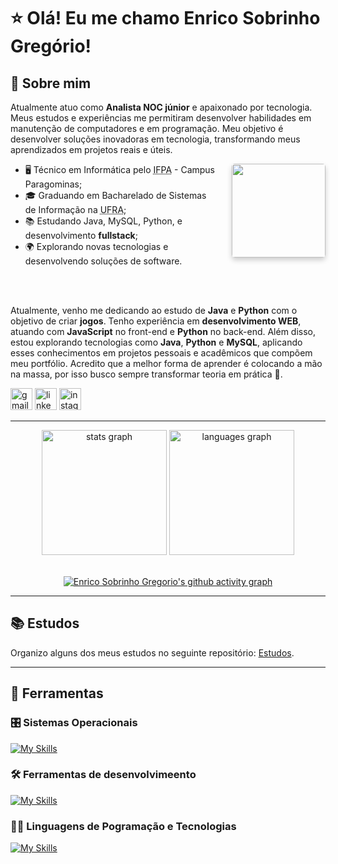 # ⭐️ Olá! Eu me chamo Enrico Sobrinho Gregório!

## 👦 Sobre mim

Atualmente atuo como **Analista NOC júnior** e apaixonado por tecnologia. Meus estudos e experiências me permitiram desenvolver habilidades em manutenção de computadores e em programação. Meu objetivo é desenvolver soluções inovadoras em tecnologia, transformando meus aprendizados em projetos reais e úteis.

<img src="https://sdmntprnortheu.oaiusercontent.com/files/00000000-6cd0-61f4-a916-7ca6b475ca4b/raw?se=2025-08-16T21%3A40%3A16Z&sp=r&sv=2024-08-04&sr=b&scid=19f6b079-e8af-59e3-b1b1-363ccdb72605&skoid=864daabb-d06a-46b3-a747-d35075313a83&sktid=a48cca56-e6da-484e-a814-9c849652bcb3&skt=2025-08-16T00%3A27%3A17Z&ske=2025-08-17T00%3A27%3A17Z&sks=b&skv=2024-08-04&sig=/xvQpGogVBj%2BzFjwWDIDCXWLfhdTwUdj9ENRnrfmF7g%3D" height="150" align="right" style="margin-bottom:10px;margin-left: 20px; border-radius: 5px; box-shadow: 0 4px 8px 0 rgba(0, 0, 0, 0.2)" />

- 🖥️ Técnico em Informática pelo <abbr title="Instituto Federal de Educação, Ciência e Tecnologia do Pará">IFPA</abbr> - Campus Paragominas;
- 🎓 Graduando em Bacharelado de Sistemas de Informação na <abbr title="Universidade Federal Rural da Amazônia">UFRA</abbr>;
- 📚 Estudando Java, MySQL, Python, e desenvolvimento **fullstack**;
- 🌍 Explorando novas tecnologias e desenvolvendo soluções de software.

<br>
<br>

Atualmente, venho me dedicando ao estudo de **Java** e **Python** com o objetivo de criar **jogos**. Tenho experiência em **desenvolvimento WEB**, atuando com **JavaScript** no front-end e **Python** no back-end. Além disso, estou explorando tecnologias como **Java**, **Python** e **MySQL**, aplicando esses conhecimentos em projetos pessoais e acadêmicos que compõem meu portfólio.
Acredito que a melhor forma de aprender é colocando a mão na massa, por isso busco sempre transformar teoria em prática 🚀.

<div align="left">
  <a href="mailto:enricogregorio5@gmail.com" target="_blank"><img src="https://img.shields.io/static/v1?message=Gmail&logo=gmail&label=&color=D14836&logoColor=white&labelColor=&style=for-the-badge" height="35" alt="gmail logo"  /></a>
  <a href="https://www.linkedin.com/in/esg/" target="_blank"><img src="https://img.shields.io/static/v1?message=LinkedIn&logo=linkedin&label=&color=0077B5&logoColor=white&labelColor=&style=for-the-badge" height="35" alt="linkedin logo"  /></a>
  <a href="https://www.instagram.com/enrico.zip/" target="_blank"><img src="https://img.shields.io/static/v1?message=Instagram&logo=instagram&label=&color=E4405F&logoColor=white&labelColor=&style=for-the-badge" height="35" alt="instagram logo"  /></a>
</div>

---

<div align="center">
  <img src="https://github-readme-stats.vercel.app/api?username=enricogregorio&hide_title=false&hide_rank=false&show_icons=true&include_all_commits=true&count_private=true&disable_animations=false&theme=monokai&locale=en&hide_border=false" height="200" alt="stats graph"  />
  <img src="https://github-readme-stats.vercel.app/api/top-langs?username=enricogregorio&locale=pt-BR&hide_title=false&layout=compact&card_width=320&langs_count=5&theme=monokai&hide_border=false" height="200" alt="languages graph"  />
</div>

<br clear="both">

<div align="center">
  
  [![Enrico Sobrinho Gregorio's github activity graph](https://github-readme-activity-graph.vercel.app/graph?username=enricogregorio&bg_color=242120&color=e4e3e1&line=F42C73&point=e4e3e1&area=true&area_color=781638&hide_border=true)](https://github.com/ashutosh00710/github-readme-activity-graph)

</div>

---

## 📚 Estudos
Organizo alguns dos meus estudos no seguinte repositório: [Estudos](https://github.com/EnricoGregorio/estudos).

---

## 🧰 Ferramentas

### 🎛️ Sistemas Operacionais

[![My Skills](https://skillicons.dev/icons?i=mint,windows,apple)](https://skillicons.dev)
### 🛠️ Ferramentas de desenvolvimeento

[![My Skills](https://skillicons.dev/icons?i=vscode,git,github,figma)](https://skillicons.dev)

### 👨‍💻 Linguagens de Pogramação e Tecnologias

[![My Skills](https://skillicons.dev/icons?i=java,php,python,javascript,html,css,mysql,flask)](https://skillicons.dev)

